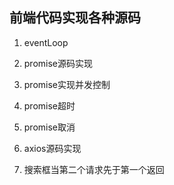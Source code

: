 ## 前端代码实现各种源码

1. eventLoop

2. promise源码实现
3. promise实现并发控制
4. promise超时
5. promise取消
6. axios源码实现
7. 搜索框当第二个请求先于第一个返回


